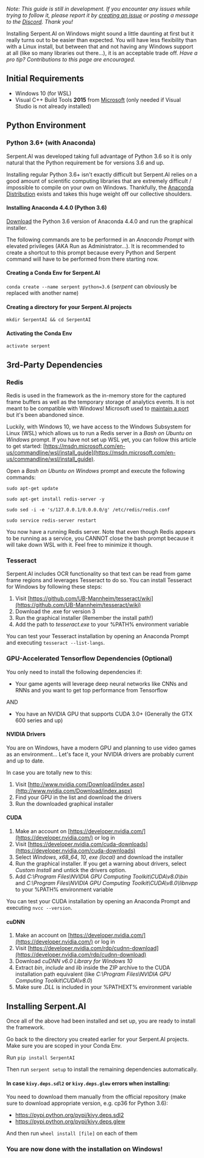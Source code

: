 _Note: This guide is still in development. If you encounter any issues while trying to follow it, please report it by [creating an issue](https://github.com/SerpentAI/Serpent/issues/new) or posting a message to the [Discord](https://discord.gg/9D5SuxH). Thank you!_

Installing Serpent.AI on Windows might sound a little daunting at first but it really turns out to be easier than expected. You will have less flexibility than with a Linux install, but between that and not having any Windows support at all (like so many libraries out there...), it is an acceptable trade off. _Have a pro tip? Contributions to this page are encouraged._

## Initial Requirements

* Windows 10 (for WSL)
* Visual C++ Build Tools **2015** from [Microsoft](http://landinghub.visualstudio.com/visual-cpp-build-tools) (only needed if Visual Studio is not already installed)

## Python Environment

### Python 3.6+ (with Anaconda)

Serpent.AI was developed taking full advantage of Python 3.6 so it is only natural that the Python requirement be for versions 3.6 and up.

Installing regular Python 3.6+ isn't exactly difficult but Serpent.AI relies on a good amount of scientific computing libraries that are extremely difficult / impossible to compile on your own on Windows. Thankfully, the [Anaconda Distribution](https://www.anaconda.com/distribution) exists and takes this huge weight off our collective shoulders.

#### Installing Anaconda 4.4.0 (Python 3.6)

[Download](https://www.anaconda.com/download/) the Python 3.6 version of Anaconda 4.4.0 and run the graphical installer.

The following commands are to be performed in an _Anaconda Prompt_ with elevated privileges (AKA Run as Administrator...). It is recommended to create a shortcut to this prompt because every Python and Serpent command will have to be performed from there starting now. 

#### Creating a Conda Env for Serpent.AI

`conda create --name serpent python=3.6` (_serpent_ can obviously be replaced with another name)

#### Creating a directory for your Serpent.AI projects

`mkdir SerpentAI && cd SerpentAI`

#### Activating the Conda Env

`activate serpent`

## 3rd-Party Dependencies

### Redis

Redis is used in the framework as the in-memory store for the captured frame buffers as well as the temporary storage of analytics events. It is not meant to be compatible with Windows! Microsoft used to [maintain a port](https://github.com/MicrosoftArchive/redis) but it's been abandoned since.

Luckily, with Windows 10, we have access to the Windows Subsystem for Linux (WSL) which allows us to run a Redis server in 
a _Bash on Ubuntu on Windows_ prompt. If you have not set up WSL yet, you can follow this article to get started: [https://msdn.microsoft.com/en-us/commandline/wsl/install_guide](https://msdn.microsoft.com/en-us/commandline/wsl/install_guide).

Open a _Bash on Ubuntu on Windows_ prompt and execute the following commands:

`sudo apt-get update`

`sudo apt-get install redis-server -y`

`sudo sed -i -e 's/127.0.0.1/0.0.0.0/g' /etc/redis/redis.conf`

`sudo service redis-server restart`

You now have a running Redis server. Note that even though Redis appears to be running as a service, you CANNOT close the bash prompt because it will take down WSL with it. Feel free to minimize it though.

### Tesseract

Serpent.AI includes OCR functionality so that text can be read from game frame regions and leverages Tesseract to do so. You can install Tesseract for Windows by following these steps:

1. Visit [https://github.com/UB-Mannheim/tesseract/wiki](https://github.com/UB-Mannheim/tesseract/wiki)
2. Download the .exe for version 3
3. Run the graphical installer (Remember the install path!)
4. Add the path to _tesseract.exe_ to your %PATH% environment variable

You can test your Tesseract installation by opening an Anaconda Prompt and executing `tesseract --list-langs`.

### GPU-Accelerated Tensorflow Dependencies (Optional)

You only need to install the following dependencies if:

* Your game agents will leverage deep neural networks like CNNs and RNNs and you want to get top performance from Tensorflow

AND

* You have an NVIDIA GPU that supports CUDA 3.0+ (Generally the GTX 600 series and up)

#### NVIDIA Drivers

You are on Windows, have a modern GPU and planning to use video games as an environment... Let's face it, your NVIDIA drivers are probably current and up to date. 

In case you are totally new to this:

1. Visit [http://www.nvidia.com/Download/index.aspx](http://www.nvidia.com/Download/index.aspx)
2. Find your GPU in the list and download the drivers
3. Run the downloaded graphical installer

#### CUDA

1. Make an account on [https://developer.nvidia.com/](https://developer.nvidia.com/) or log in
2. Visit [https://developer.nvidia.com/cuda-downloads](https://developer.nvidia.com/cuda-downloads)
3. Select _Windows_, _x68_64_, _10_, _exe (local)_ and download the installer
4. Run the graphical installer. If you get a warning about drivers, select _Custom Install_ and untick the drivers option.
5. Add _C:\Program Files\NVIDIA GPU Computing Toolkit\CUDA\v8.0\bin_ and _C:\Program Files\NVIDIA GPU Computing Toolkit\CUDA\v8.0\libnvpp_ to your %PATH% environment variable

You can test your CUDA installation by opening an Anaconda Prompt and executing `nvcc --version`.

#### cuDNN

1. Make an account on [https://developer.nvidia.com/](https://developer.nvidia.com/) or log in
2. Visit [https://developer.nvidia.com/rdp/cudnn-download](https://developer.nvidia.com/rdp/cudnn-download)
3. Download _cuDNN v6.0 Library for Windows 10_
4. Extract _bin_, _include_ and _lib_ inside the ZIP archive to the CUDA installation path equivalent (like _C:\Program Files\NVIDIA GPU Computing Toolkit\CUDA\v8.0_)
5. Make sure _.DLL_ is included in your %PATHEXT% environment variable

## Installing Serpent.AI

Once all of the above had been installed and set up, you are ready to install the framework.

Go back to the directory you created earlier for your Serpent.AI projects. Make sure you are scoped in your Conda Env.

Run `pip install SerpentAI`

Then run `serpent setup` to install the remaining dependencies automatically.

#### In case `kivy.deps.sdl2` or `kivy.deps.glew` errors when installing:

You need to download them manually from the official repository (make sure to download appropriate version, e.g. cp36 for Python 3.6):

* https://pypi.python.org/pypi/kivy.deps.sdl2
* https://pypi.python.org/pypi/kivy.deps.glew

And then run `wheel install [file]` on each of them

### You are now done with the installation on Windows!

